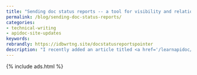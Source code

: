 ```yaml
---
title: "Sending doc status reports -- a tool for visibility and relationship building [API doc course]"
permalink: /blog/sending-doc-status-reports/
categories:
- technical-writing
- apidoc-site-updates
keywords:
rebrandly: https://idbwrtng.site/docstatusreportspointer
description: "I recently added an article titled <a href='/learnapidoc/docapis_status_reports.html'>Processes for reporting status to business stakeholders</a> to my <a href='/learnapidoc'>API course</a>. Sending documentation status reports can help foster trust and awareness with your business stakeholders. These stakeholders might be the core leadership within your organization or simply your management chain the next level up. Besides building visibility and relationships with these stakeholders, creating these status reports each month gives you a regular cadence for doc assessment and analysis, which is also helpful."
---
```


{% include ads.html %}
